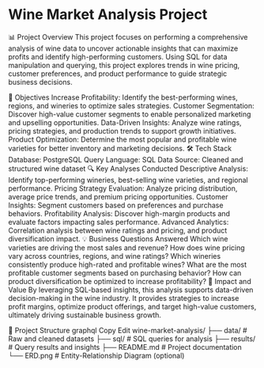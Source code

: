 # Wine Market Analysis Project

📊 Project Overview
This project focuses on performing a comprehensive analysis of wine data to uncover actionable insights that can maximize profits and identify high-performing customers. Using SQL for data manipulation and querying, this project explores trends in wine pricing, customer preferences, and product performance to guide strategic business decisions.

🎯 Objectives
Increase Profitability: Identify the best-performing wines, regions, and wineries to optimize sales strategies.
Customer Segmentation: Discover high-value customer segments to enable personalized marketing and upselling opportunities.
Data-Driven Insights: Analyze wine ratings, pricing strategies, and production trends to support growth initiatives.
Product Optimization: Determine the most popular and profitable wine varieties for better inventory and marketing decisions.
🛠 Tech Stack
Database: PostgreSQL
Query Language: SQL
Data Source: Cleaned and structured wine dataset
🔍 Key Analyses Conducted
Descriptive Analysis: Identify top-performing wineries, best-selling wine varieties, and regional performance.
Pricing Strategy Evaluation: Analyze pricing distribution, average price trends, and premium pricing opportunities.
Customer Insights: Segment customers based on preferences and purchase behaviors.
Profitability Analysis: Discover high-margin products and evaluate factors impacting sales performance.
Advanced Analytics: Correlation analysis between wine ratings and pricing, and product diversification impact.
💡 Business Questions Answered
Which wine varieties are driving the most sales and revenue?
How does wine pricing vary across countries, regions, and wine ratings?
Which wineries consistently produce high-rated and profitable wines?
What are the most profitable customer segments based on purchasing behavior?
How can product diversification be optimized to increase profitability?
🚀 Impact and Value
By leveraging SQL-based insights, this analysis supports data-driven decision-making in the wine industry. It provides strategies to increase profit margins, optimize product offerings, and target high-value customers, ultimately driving sustainable business growth.

📂 Project Structure
graphql
Copy
Edit
wine-market-analysis/
├── data/               # Raw and cleaned datasets
├── sql/                # SQL queries for analysis
├── results/            # Query results and insights
├── README.md           # Project documentation
└── ERD.png             # Entity-Relationship Diagram (optional)


